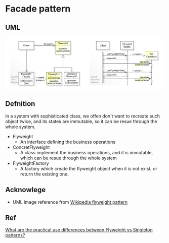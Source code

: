 # Facade pattern

## UML

![flyweight](../media/flyweight.jpg)

## Defnition

In a system with sophisticated class, we offen don't want to recreate such object twice, and its states are immutable, so it can be resue through the whole system.

* Flyweight
  * An interface defining the business operations
* ConcretFlyweight
  * A class implement the business operations, and it is immutable, which can be resue through the whole system
* FlyweightFactory
  * A factory which create the flyweight object when it is not exist, or return the existing one.

## Acknowlege

* UML image reference from [Wikipedia flyweight pattern](https://en.wikipedia.org/wiki/Flyweight_pattern)


## Ref

[What are the practical use differences between Flyweight vs Singleton patterns?](https://stackoverflow.com/questions/16750758/what-are-the-practical-use-differences-between-flyweight-vs-singleton-patterns)
